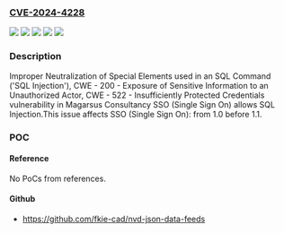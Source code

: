 ### [CVE-2024-4228](https://cve.mitre.org/cgi-bin/cvename.cgi?name=CVE-2024-4228)
![](https://img.shields.io/static/v1?label=Product&message=SSO%20(Single%20Sign%20On)&color=blue)
![](https://img.shields.io/static/v1?label=Version&message=1.0%3C%201.1%20&color=brighgreen)
![](https://img.shields.io/static/v1?label=Vulnerability&message=CWE%20-%20200%20-%20Exposure%20of%20Sensitive%20Information%20to%20an%20Unauthorized%20Actor&color=brighgreen)
![](https://img.shields.io/static/v1?label=Vulnerability&message=CWE%20-%20522%20-%20Insufficiently%20Protected%20Credentials&color=brighgreen)
![](https://img.shields.io/static/v1?label=Vulnerability&message=CWE-89%20Improper%20Neutralization%20of%20Special%20Elements%20used%20in%20an%20SQL%20Command%20('SQL%20Injection')&color=brighgreen)

### Description

Improper Neutralization of Special Elements used in an SQL Command ('SQL Injection'), CWE - 200 - Exposure of Sensitive Information to an Unauthorized Actor, CWE - 522 - Insufficiently Protected Credentials vulnerability in Magarsus Consultancy SSO (Single Sign On) allows SQL Injection.This issue affects SSO (Single Sign On): from 1.0 before 1.1.

### POC

#### Reference
No PoCs from references.

#### Github
- https://github.com/fkie-cad/nvd-json-data-feeds

